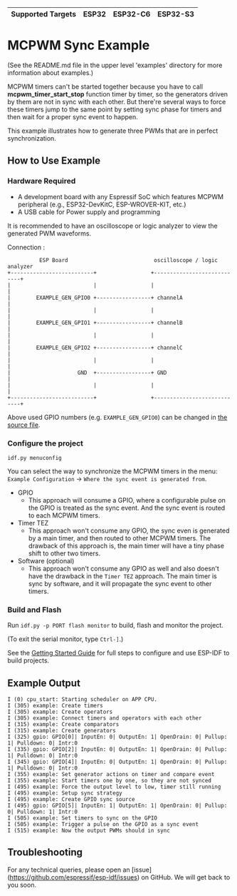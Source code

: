 | Supported Targets | ESP32 | ESP32-C6 | ESP32-S3 |
| ----------------- | ----- | -------- | -------- |

# MCPWM Sync Example

(See the README.md file in the upper level 'examples' directory for more information about examples.)

MCPWM timers can't be started together because you have to call **mcpwm_timer_start_stop** function timer by timer, so the generators driven by them are not in sync with each other. But there're several ways to force these timers jump to the same point by setting sync phase for timers and then wait for a proper sync event to happen.

This example illustrates how to generate three PWMs that are in perfect synchronization.

## How to Use Example

### Hardware Required

* A development board with any Espressif SoC which features MCPWM peripheral (e.g., ESP32-DevKitC, ESP-WROVER-KIT, etc.)
* A USB cable for Power supply and programming

It is recommended to have an oscilloscope or logic analyzer to view the generated PWM waveforms.

Connection :

```
          ESP Board                           oscilloscope / logic analyzer
+--------------------------+                 +----------------------------+
|                          |                 |                            |
|        EXAMPLE_GEN_GPIO0 +-----------------+ channelA                   |
|                          |                 |                            |
|        EXAMPLE_GEN_GPIO1 +-----------------+ channelB                   |
|                          |                 |                            |
|        EXAMPLE_GEN_GPIO2 +-----------------+ channelC                   |
|                          |                 |                            |
|                     GND  +-----------------+ GND                        |
|                          |                 |                            |
+--------------------------+                 +----------------------------+
```

Above used GPIO numbers (e.g. `EXAMPLE_GEN_GPIO0`) can be changed in [the source file](main/mcpwm_sync_example_main.c).

### Configure the project

```
idf.py menuconfig
```

You can select the way to synchronize the MCPWM timers in the menu: `Example Configuration` -> `Where the sync event is generated from`.

* GPIO
    * This approach will consume a GPIO, where a configurable pulse on the GPIO is treated as the sync event. And the sync event is routed to each MCPWM timers.
* Timer TEZ
    * This approach won't consume any GPIO, the sync even is generated by a main timer, and then routed to other MCPWM timers. The drawback of this approach is, the main timer will have a tiny phase shift to other two timers.
* Software (optional)
    * This approach won't consume any GPIO as well and also doesn't have the drawback in the `Timer TEZ` approach. The main timer is sync by software, and it will propagate the sync event to other timers.

### Build and Flash

Run `idf.py -p PORT flash monitor` to build, flash and monitor the project.

(To exit the serial monitor, type ``Ctrl-]``.)

See the [Getting Started Guide](https://docs.espressif.com/projects/esp-idf/en/latest/get-started/index.html) for full steps to configure and use ESP-IDF to build projects.

## Example Output

```
I (0) cpu_start: Starting scheduler on APP CPU.
I (305) example: Create timers
I (305) example: Create operators
I (305) example: Connect timers and operators with each other
I (315) example: Create comparators
I (315) example: Create generators
I (325) gpio: GPIO[0]| InputEn: 0| OutputEn: 1| OpenDrain: 0| Pullup: 1| Pulldown: 0| Intr:0
I (335) gpio: GPIO[2]| InputEn: 0| OutputEn: 1| OpenDrain: 0| Pullup: 1| Pulldown: 0| Intr:0
I (345) gpio: GPIO[4]| InputEn: 0| OutputEn: 1| OpenDrain: 0| Pullup: 1| Pulldown: 0| Intr:0
I (355) example: Set generator actions on timer and compare event
I (355) example: Start timers one by one, so they are not synced
I (495) example: Force the output level to low, timer still running
I (495) example: Setup sync strategy
I (495) example: Create GPIO sync source
I (495) gpio: GPIO[5]| InputEn: 1| OutputEn: 1| OpenDrain: 0| Pullup: 0| Pulldown: 1| Intr:0
I (505) example: Set timers to sync on the GPIO
I (505) example: Trigger a pulse on the GPIO as a sync event
I (515) example: Now the output PWMs should in sync
```

## Troubleshooting

For any technical queries, please open an [issue] (https://github.com/espressif/esp-idf/issues) on GitHub. We will get back to you soon.
